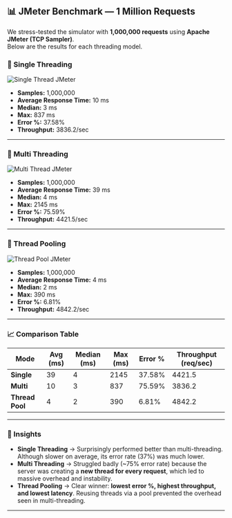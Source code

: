 ## 📊 JMeter Benchmark — 1 Million Requests

We stress-tested the simulator with **1,000,000 requests** using **Apache JMeter (TCP Sampler)**.  
Below are the results for each threading model.

### 🔹 Single Threading
![Single Thread JMeter](https://github.com/user-attachments/assets/7c33e19a-97d9-49bc-a7d0-278b32d72f2f)

- **Samples:** 1,000,000  
- **Average Response Time:** 10 ms  
- **Median:** 3 ms  
- **Max:** 837 ms  
- **Error %:** 37.58%  
- **Throughput:** 3836.2/sec  
---

### 🔹 Multi Threading
![Multi Thread JMeter](https://github.com/user-attachments/assets/80e2ba59-4008-4c32-8f62-9e66102b0952)

- **Samples:** 1,000,000  
- **Average Response Time:** 39 ms  
- **Median:** 4 ms  
- **Max:** 2145 ms  
- **Error %:** 75.59%  
- **Throughput:** 4421.5/sec  


---

### 🔹 Thread Pooling
![Thread Pool JMeter](https://github.com/user-attachments/assets/fef5b891-9e88-4e2a-8c78-740d1121db81)

- **Samples:** 1,000,000  
- **Average Response Time:** 4 ms  
- **Median:** 2 ms  
- **Max:** 390 ms  
- **Error %:** 6.81%  
- **Throughput:** 4842.2/sec  

---


### 📈 Comparison Table

| Mode            | Avg (ms) | Median (ms) | Max (ms) | Error % | Throughput (req/sec) |
|-----------------|----------|-------------|----------|---------|-----------------------|
| **Single**      | 39       | 4           | 2145     | 37.58%  | 4421.5                |
| **Multi**       | 10       | 3           | 837      | 75.59%  | 3836.2                |
| **Thread Pool** | 4        | 2           | 390      | 6.81%   | 4842.2                |

---

### 🔎 Insights
- **Single Threading** → Surprisingly performed better than multi-threading. Although slower on average, its error rate (37%) was much lower.  
- **Multi Threading** → Struggled badly (~75% error rate) because the server was creating a **new thread for every request**, which led to massive overhead and instability.  
- **Thread Pooling** → Clear winner: **lowest error %, highest throughput, and lowest latency**. Reusing threads via a pool prevented the overhead seen in multi-threading.

---

